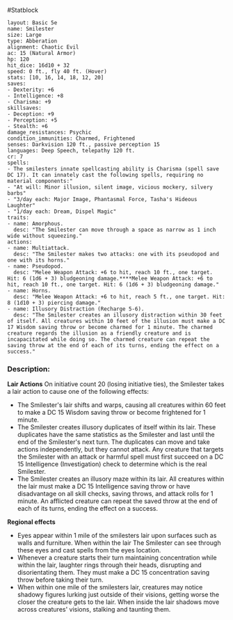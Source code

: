 #Statblock 
```statblock 
layout: Basic 5e 
name: Smilester
size: Large
type: Abberation
alignment: Chaotic Evil
ac: 15 (Natural Armor)
hp: 120
hit_dice: 16d10 + 32
speed: 0 ft., fly 40 ft. (Hover)
stats: [10, 16, 14, 18, 12, 20]
saves: 
- Dexterity: +6
- Intelligence: +8
- Charisma: +9
skillsaves: 
- Deception: +9
- Perception: +5
- Stealth: +6
damage_resistances: Psychic
condition_immunities: Charmed, Frightened
senses: Darkvision 120 ft., passive perception 15
languages: Deep Speech, telepathy 120 ft.
cr: 7
spells: 
- The smilesters innate spellcasting ability is Charisma (spell save DC 17). It can innately cast the following spells, requiring no material components:"
- "At will: Minor illusion, silent image, vicious mockery, silvery barbs"
- "3/day each: Major Image, Phantasmal Force, Tasha's Hideous Laughter"
- "1/day each: Dream, Dispel Magic"
traits: 
- name: Amorphous.
  desc: "The Smilester can move through a space as narrow as 1 inch wide without squeezing."
actions: 
- name: Multiattack.
  desc: "The Smilester makes two attacks: one with its pseudopod and one with its horns."
- name: Pseudopod.
  desc: "Melee Weapon Attack: +6 to hit, reach 10 ft., one target. Hit: 6 (1d6 + 3) bludgeoning damage.****Melee Weapon Attack: +6 to hit, reach 10 ft., one target. Hit: 6 (1d6 + 3) bludgeoning damage."
- name: Horns.
  desc: "Melee Weapon Attack: +6 to hit, reach 5 ft., one target. Hit: 8 (1d10 + 3) piercing damage."
- name: Illusory Distraction (Recharge 5-6).
  desc: "The Smilester creates an illusory distraction within 30 feet of itself. All creatures within 10 feet of the illusion must make a DC 17 Wisdom saving throw or become charmed for 1 minute. The charmed creature regards the illusion as a friendly creature and is incapacitated while doing so. The charmed creature can repeat the saving throw at the end of each of its turns, ending the effect on a success."
```

### Description:


**Lair Actions**
On initiative count 20 (losing initiative ties), the Smilester takes a lair action to cause one of the following effects:
- The Smilester's lair shifts and warps, causing all creatures within 60 feet to make a DC 15 Wisdom saving throw or become frightened for 1 minute.
- The Smilester creates illusory duplicates of itself within its lair. These duplicates have the same statistics as the Smilester and last until the end of the Smilester's next turn. The duplicates can move and take actions independently, but they cannot attack. Any creature that targets the Smilester with an attack or harmful spell must first succeed on a DC 15 Intelligence (Investigation) check to determine which is the real Smilester.
- The Smilester creates an illusory maze within its lair. All creatures within the lair must make a DC 15 Intelligence saving throw or have disadvantage on all skill checks, saving throws, and attack rolls for 1 minute. An afflicted creature can repeat the saved throw at the end of each of its turns, ending the effect on a success.
    
**Regional effects**
- Eyes appear within 1 mile of the smilesters lair upon surfaces such as walls and furniture. When within the lair The Smilester can see through these eyes and cast spells from the eyes location.
- Whenever a creature starts their turn maintaining concentration while within the lair, laughter rings through their heads, disrupting and disorientating them. They must make a DC 15 concentration saving throw before taking their turn.
- When within one mile of the smilesters lair, creatures may notice shadowy figures lurking just outside of their visions, getting worse the closer the creature gets to the lair. When inside the lair shadows move across creatures' visions, stalking and taunting them.